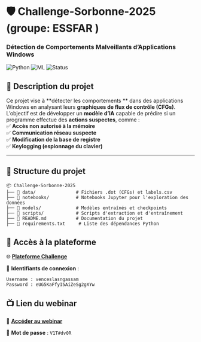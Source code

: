 # 🛡️ Challenge-Sorbonne-2025 (groupe: ESSFAR )
### Détection de Comportements Malveillants d’Applications Windows  

![Python](https://img.shields.io/badge/Python-3.8%2B-blue) ![ML](https://img.shields.io/badge/Machine%20Learning-Sklearn-green) ![Status](https://img.shields.io/badge/Status-En%20cours-orange)  

## 📌 Description du projet  
Ce projet vise à **détecter les comportements ** dans des applications Windows en analysant leurs **graphiques de flux de contrôle (CFGs)**.  
L’objectif est de développer un **modèle d’IA** capable de prédire si un programme effectue des **actions suspectes**, comme :  
✅ **Accès non autorisé à la mémoire**  
✅ **Communication réseau suspecte**  
✅ **Modification de la base de registre**  
✅ **Keylogging (espionnage du clavier)**  

---

## 📂 Structure du projet  
```plaintext
📦 Challenge-Sorbonne-2025
├── 📁 data/               # Fichiers .dot (CFGs) et labels.csv
├── 📁 notebooks/          # Notebooks Jupyter pour l'exploration des données
├── 📁 models/             # Modèles entraînés et checkpoints
├── 📁 scripts/            # Scripts d'extraction et d'entraînement
├── 📄 README.md           # Documentation du projet
├── 📄 requirements.txt     # Liste des dépendances Python
```

## 🔗 Accès à la plateforme  

🌐 **[Plateforme Challenge](https://challenge.datascientest.com)**  

🔑 **Identifiants de connexion** :  
```plaintext
Username : venceslasngassam  
Password : eUG5KaFfyI5AiZeSg2gXYw  
```
## 📺 Lien du webinar  

🔗 **[Accéder au webinar](#)**  

🔐 **Mot de passe** : `V1T#dv0R`  

